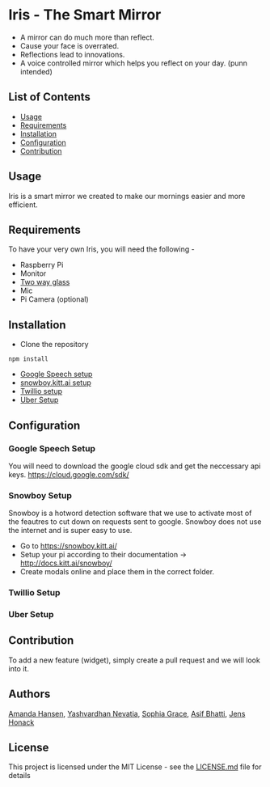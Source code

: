 # Iris - The Smart Mirror
* A mirror can do much more than reflect. 
* Cause your face is overrated. 
* Reflections lead to innovations.
* A voice controlled mirror which helps you reflect on your day. (punn intended)

## List of Contents 
- [Usage](#usage) 
- [Requirements](#requirements)
- [Installation](#installation) 
- [Configuration](#configuration)
- [Contribution](#contribution)

## Usage
Iris is a smart mirror we created to make our mornings easier and more efficient.

## Requirements
To have your very own Iris, you will need the following - 
- Raspberry Pi
- Monitor 
- [Two way glass](https://www.tapplastics.com/product/plastics/cut_to_size_plastic/two_way_mirrored_acrylic/558) 
- Mic 
- Pi Camera (optional)

## Installation 
- Clone the repository
```
npm install
```
- [Google Speech setup](#google-speech-setup)
- [snowboy.kitt.ai setup](#snowboy-setup) 
- [Twillio setup](#twillio-setup)
- [Uber Setup](#uber-setup)
 
## Configuration

### Google Speech Setup 
You will need to download the google cloud sdk and get the neccessary api keys. https://cloud.google.com/sdk/

### Snowboy Setup 
Snowboy is a hotword detection software that we use to activate most of the feautres to cut down on requests sent to google. 
Snowboy does not use the internet and is super easy to use. 
* Go to https://snowboy.kitt.ai/
* Setup your pi according to their documentation -> http://docs.kitt.ai/snowboy/
* Create modals online and place them in the correct folder. 

### Twillio Setup 
### Uber Setup


## Contribution
To add a new feature (widget), simply create a pull request and we will look into it. 

## Authors 
[Amanda Hansen](https://github.com/ajoann), [Yashvardhan Nevatia](https://github.com/yashnevatia), [Sophia Grace](https://github.com/sophiagrace), [Asif Bhatti](https://github.com/asif521), [Jens Honack](https://github.com/jenshnck)

## License 

This project is licensed under the MIT License - see the [LICENSE.md](LICENSE.md) file for details
